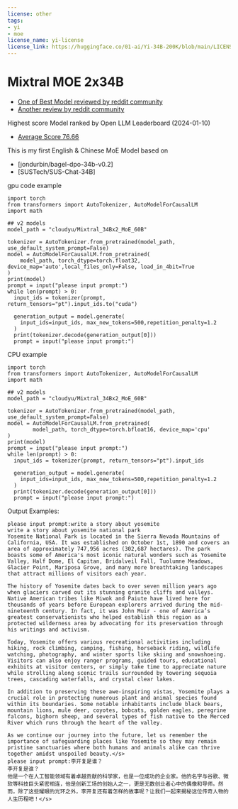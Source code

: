 ```yaml
---
license: other
tags:
- yi
- moe
license_name: yi-license
license_link: https://huggingface.co/01-ai/Yi-34B-200K/blob/main/LICENSE
---
```


# Mixtral  MOE  2x34B

* [One of Best Model reviewed by reddit community](https://www.reddit.com/r/LocalLLaMA/comments/1916896/llm_comparisontest_confirm_leaderboard_big_news/)
* [Another review by reddit community](https://www.reddit.com/r/LocalLLaMA/comments/191mvlp/i_have_tried_mixtral_34bx2_moe_also_named_yi/)

Highest score Model ranked by Open LLM Leaderboard (2024-01-10)
* [Average Score 76.66](https://huggingface.co/spaces/HuggingFaceH4/open_llm_leaderboard)

This is my first English & Chinese MoE Model based on
* [jondurbin/bagel-dpo-34b-v0.2]
* [SUSTech/SUS-Chat-34B]


gpu code example

```
import torch
from transformers import AutoTokenizer, AutoModelForCausalLM
import math

## v2 models
model_path = "cloudyu/Mixtral_34Bx2_MoE_60B"

tokenizer = AutoTokenizer.from_pretrained(model_path, use_default_system_prompt=False)
model = AutoModelForCausalLM.from_pretrained(
    model_path, torch_dtype=torch.float32, device_map='auto',local_files_only=False, load_in_4bit=True
)
print(model)
prompt = input("please input prompt:")
while len(prompt) > 0:
  input_ids = tokenizer(prompt, return_tensors="pt").input_ids.to("cuda")

  generation_output = model.generate(
    input_ids=input_ids, max_new_tokens=500,repetition_penalty=1.2
  )
  print(tokenizer.decode(generation_output[0]))
  prompt = input("please input prompt:")
```

CPU example

```
import torch
from transformers import AutoTokenizer, AutoModelForCausalLM
import math

## v2 models
model_path = "cloudyu/Mixtral_34Bx2_MoE_60B"

tokenizer = AutoTokenizer.from_pretrained(model_path, use_default_system_prompt=False)
model = AutoModelForCausalLM.from_pretrained(
        model_path, torch_dtype=torch.bfloat16, device_map='cpu'
)
print(model)
prompt = input("please input prompt:")
while len(prompt) > 0:
  input_ids = tokenizer(prompt, return_tensors="pt").input_ids

  generation_output = model.generate(
    input_ids=input_ids, max_new_tokens=500,repetition_penalty=1.2
  )
  print(tokenizer.decode(generation_output[0]))
  prompt = input("please input prompt:")

```

Output Examples:
```
please input prompt:write a story about yosemite
write a story about yosemite national park
Yosemite National Park is located in the Sierra Nevada Mountains of California, USA. It was established on October 1st, 1890 and covers an area of approximately 747,956 acres (302,687 hectares). The park boasts some of America's most iconic natural wonders such as Yosemite Valley, Half Dome, El Capitan, Bridalveil Fall, Tuolumne Meadows, Glacier Point, Mariposa Grove, and many more breathtaking landscapes that attract millions of visitors each year.

The history of Yosemite dates back to over seven million years ago when glaciers carved out its stunning granite cliffs and valleys. Native American tribes like Miwok and Paiute have lived here for thousands of years before European explorers arrived during the mid-nineteenth century. In fact, it was John Muir - one of America’s greatest conservationists who helped establish this region as a protected wilderness area by advocating for its preservation through his writings and activism.

Today, Yosemite offers various recreational activities including hiking, rock climbing, camping, fishing, horseback riding, wildlife watching, photography, and winter sports like skiing and snowshoeing. Visitors can also enjoy ranger programs, guided tours, educational exhibits at visitor centers, or simply take time to appreciate nature while strolling along scenic trails surrounded by towering sequoia trees, cascading waterfalls, and crystal clear lakes.

In addition to preserving these awe-inspiring vistas, Yosemite plays a crucial role in protecting numerous plant and animal species found within its boundaries. Some notable inhabitants include black bears, mountain lions, mule deer, coyotes, bobcats, golden eagles, peregrine falcons, bighorn sheep, and several types of fish native to the Merced River which runs through the heart of the valley.

As we continue our journey into the future, let us remember the importance of safeguarding places like Yosemite so they may remain pristine sanctuaries where both humans and animals alike can thrive together amidst unspoiled beauty.</s>
please input prompt:李开复是谁？
李开复是谁？
他是一个在人工智能领域有着卓越贡献的科学家，也是一位成功的企业家。他的名字与谷歌、微软等科技巨头紧密相连，他是创新工场的创始人之一，更是无数创业者心中的偶像和导师。然而，除了这些耀眼的光环之外，李开复还有着怎样的故事呢？让我们一起来揭秘这位传奇人物的人生历程吧！</s>
```
